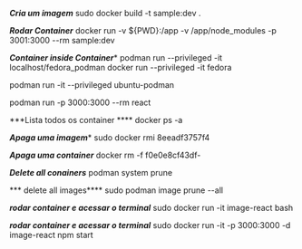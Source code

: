***Cria um imagem***
sudo docker build -t sample:dev .

***Rodar Container***
docker run -v ${PWD}:/app -v /app/node_modules -p 3001:3000 --rm sample:dev


***Container inside Container****
podman run --privileged -it localhost/fedora_podman
docker run --privileged -it fedora

podman run -it --privileged ubuntu-podman

podman run -p 3000:3000 --rm react

***Lista todos os container ****
docker ps -a 

***Apaga uma imagem****
sudo docker rmi 8eeadf3757f4

***Apaga uma container***
docker rm -f f0e0e8cf43df-

***Delete all conainers***
podman system prune

*** delete all images****
sudo podman image prune --all

***rodar container e acessar o terminal***
sudo docker run -it image-react bash


***rodar container e acessar o terminal***
sudo docker run -it -p 3000:3000 -d image-react npm start





